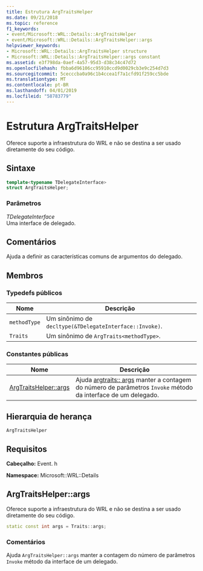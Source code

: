 ```yaml
---
title: Estrutura ArgTraitsHelper
ms.date: 09/21/2018
ms.topic: reference
f1_keywords:
- event/Microsoft::WRL::Details::ArgTraitsHelper
- event/Microsoft::WRL::Details::ArgTraitsHelper::args
helpviewer_keywords:
- Microsoft::WRL::Details::ArgTraitsHelper structure
- Microsoft::WRL::Details::ArgTraitsHelper::args constant
ms.assetid: e3f798da-0aef-4a57-95d3-d38c34c47d72
ms.openlocfilehash: fbba6d96106cc95910ccd9d0029cb3e9c254d7d3
ms.sourcegitcommit: 5cecccba0a96c1b4ccea1f7a1cfd91f259cc5bde
ms.translationtype: MT
ms.contentlocale: pt-BR
ms.lasthandoff: 04/01/2019
ms.locfileid: "58783779"
---
```

# <a name="argtraitshelper-structure"></a>Estrutura ArgTraitsHelper

Oferece suporte a infraestrutura do WRL e não se destina a ser usado diretamente do seu código.

## <a name="syntax"></a>Sintaxe

```cpp
template<typename TDelegateInterface>
struct ArgTraitsHelper;
```

### <a name="parameters"></a>Parâmetros

*TDelegateInterface*<br/>
Uma interface de delegado.

## <a name="remarks"></a>Comentários

Ajuda a definir as características comuns de argumentos do delegado.

## <a name="members"></a>Membros

### <a name="public-typedefs"></a>Typedefs públicos

Nome         | Descrição
------------ | ------------------------------------------------------
`methodType` | Um sinônimo de `decltype(&TDelegateInterface::Invoke)`.
`Traits`     | Um sinônimo de `ArgTraits<methodType>`.

### <a name="public-constants"></a>Constantes públicas

Nome                           | Descrição
------------------------------ | ---------------------------------------------------------------------------------------------------------------------
[ArgTraitsHelper::args](#args) | Ajuda [argtraits:: args](#args) manter a contagem do número de parâmetros `Invoke` método da interface de um delegado.

## <a name="inheritance-hierarchy"></a>Hierarquia de herança

`ArgTraitsHelper`

## <a name="requirements"></a>Requisitos

**Cabeçalho:** Event. h

**Namespace:** Microsoft::WRL::Details

## <a name="args"></a>ArgTraitsHelper::args

Oferece suporte a infraestrutura do WRL e não se destina a ser usado diretamente do seu código.

```cpp
static const int args = Traits::args;
```

### <a name="remarks"></a>Comentários

Ajuda `ArgTraitsHelper::args` manter a contagem do número de parâmetros `Invoke` método da interface de um delegado.
